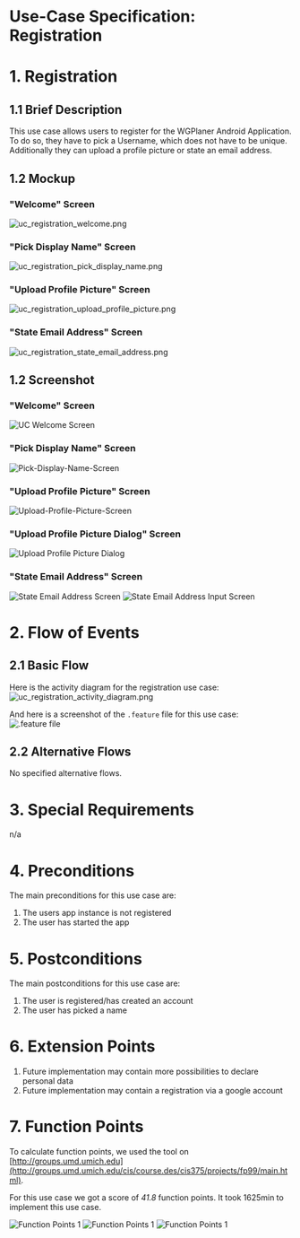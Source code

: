 # Use-Case Specification: Registration

# 1. Registration

## 1.1 Brief Description
This use case allows users to register for the WGPlaner Android Application. To do so, they have to pick a Username, which does not have to be unique. Additionally they can upload a profile picture or state an email address.

## 1.2 Mockup
### "Welcome" Screen
![uc_registration_welcome.png](../Mockups/uc_registration_welcome.png "Welcome-Screen")
### "Pick Display Name" Screen
![uc_registration_pick_display_name.png](../Mockups/uc_registration_pick_display_name.png "Pick-Display-Name-Screen")
### "Upload Profile Picture" Screen
![uc_registration_upload_profile_picture.png](../Mockups/uc_registration_upload_profile_picture.png "Upload-Profile-Picture-Screen")
### "State Email Address" Screen
![uc_registration_state_email_address.png](../Mockups/uc_registration_state_email_address.png "State-EMail-Address-Screen")

## 1.2 Screenshot
### "Welcome" Screen
![UC Welcome Screen](../Screenshots/welcome_screenshot.png)

### "Pick Display Name" Screen
![Pick-Display-Name-Screen](../Screenshots/pick_name_screenshot.png)

### "Upload Profile Picture" Screen
![Upload-Profile-Picture-Screen](../Screenshots/pick_image.png)

### "Upload Profile Picture Dialog" Screen
![Upload Profile Picture Dialog](../Screenshots/pick_image_dialog.png)

### "State Email Address" Screen
![State Email Address Screen](../Screenshots/state_email_screenshot.png)
![State Email Address Input Screen](../Screenshots/state_email_input.png)

# 2. Flow of Events

## 2.1 Basic Flow
Here is the activity diagram for the registration use case:
![uc_registration_activity_diagram.png](../ActivityDiagrams/uc_registration_activity_diagram.png "Activity Diagram for use case Registration")

And here is a screenshot of the `.feature` file for this use case:
![.feature file](./FeatureFiles/feature_file_registration.png)

## 2.2 Alternative Flows

No specified alternative flows.

# 3. Special Requirements
n/a

# 4. Preconditions

The main preconditions for this use case are:
1. The users app instance is not registered
2. The user has started the app

# 5. Postconditions

The main postconditions for this use case are:
1. The user is registered/has created an account
2. The user has picked a name

# 6. Extension Points

1. Future implementation may contain more possibilities to declare personal data
2. Future implementation may contain a registration via a google account

# 7. Function Points
To calculate function points, we used the tool on [http://groups.umd.umich.edu](http://groups.umd.umich.edu/cis/course.des/cis375/projects/fp99/main.html).

For this use case we got a score of *41.8* function points. It took 1625min to implement this use case.

![Function Points 1](../FunctionPoints/Registration_1.jpg)
![Function Points 1](../FunctionPoints/Registration_2.jpg)
![Function Points 1](../FunctionPoints/Registration_3.jpg)
